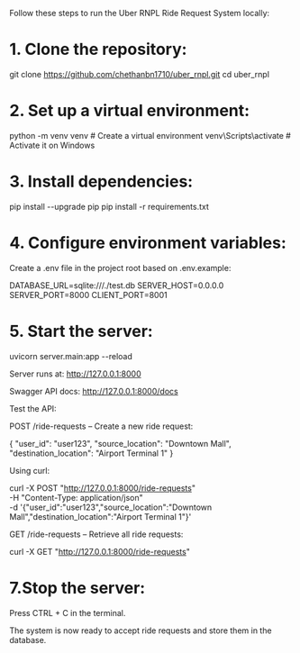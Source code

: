 Follow these steps to run the Uber RNPL Ride Request System locally:

# 1. Clone the repository:

git clone https://github.com/chethanbn1710/uber_rnpl.git
cd uber_rnpl


# 2. Set up a virtual environment:

python -m venv venv         # Create a virtual environment
venv\Scripts\activate       # Activate it on Windows

# 3. Install dependencies:

pip install --upgrade pip
pip install -r requirements.txt


# 4. Configure environment variables:

Create a .env file in the project root based on .env.example:

DATABASE_URL=sqlite:///./test.db
SERVER_HOST=0.0.0.0
SERVER_PORT=8000
CLIENT_PORT=8001


# 5. Start the server:

uvicorn server.main:app --reload


Server runs at: http://127.0.0.1:8000

Swagger API docs: http://127.0.0.1:8000/docs

Test the API:

POST /ride-requests – Create a new ride request:

{
  "user_id": "user123",
  "source_location": "Downtown Mall",
  "destination_location": "Airport Terminal 1"
}


Using curl:

curl -X POST "http://127.0.0.1:8000/ride-requests" \
-H "Content-Type: application/json" \
-d '{"user_id":"user123","source_location":"Downtown Mall","destination_location":"Airport Terminal 1"}'


GET /ride-requests – Retrieve all ride requests:

curl -X GET "http://127.0.0.1:8000/ride-requests"


# 7.Stop the server:

Press CTRL + C in the terminal.

The system is now ready to accept ride requests and store them in the database.
